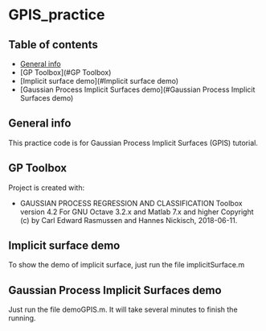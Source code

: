 # GPIS_practice
## Table of contents
* [General info](#general-info)
* [GP Toolbox](#GP Toolbox)
* [Implicit surface demo](#Implicit surface demo)
* [Gaussian Process Implicit Surfaces demo](#Gaussian Process Implicit Surfaces demo)

## General info
This practice code is for Gaussian Process Implicit Surfaces (GPIS) tutorial. 
	
## GP Toolbox
Project is created with:
* GAUSSIAN PROCESS REGRESSION AND CLASSIFICATION Toolbox version 4.2
  For GNU Octave 3.2.x and Matlab 7.x and higher
  Copyright (c) by Carl Edward Rasmussen and Hannes Nickisch, 2018-06-11.
	
## Implicit surface demo
To show the demo of implicit surface, just run the file implicitSurface.m

## Gaussian Process Implicit Surfaces demo
Just run the file demoGPIS.m. It will take several minutes to finish the running.
